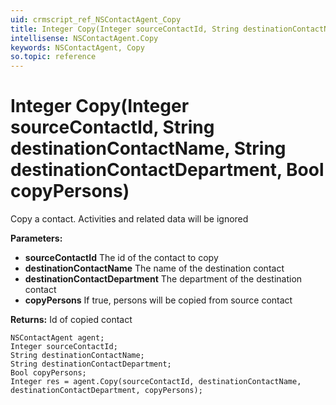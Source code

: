 ```yaml
---
uid: crmscript_ref_NSContactAgent_Copy
title: Integer Copy(Integer sourceContactId, String destinationContactName, String destinationContactDepartment, Bool copyPersons)
intellisense: NSContactAgent.Copy
keywords: NSContactAgent, Copy
so.topic: reference
---
```


# Integer Copy(Integer sourceContactId, String destinationContactName, String destinationContactDepartment, Bool copyPersons)

Copy a contact. Activities and related data will be ignored

**Parameters:**
 - **sourceContactId** The id of the contact to copy
 - **destinationContactName** The name of the destination contact
 - **destinationContactDepartment** The department of the destination contact
 - **copyPersons** If true, persons will be copied from source contact

**Returns:** Id of copied contact

```crmscript
NSContactAgent agent;
Integer sourceContactId;
String destinationContactName;
String destinationContactDepartment;
Bool copyPersons;
Integer res = agent.Copy(sourceContactId, destinationContactName, destinationContactDepartment, copyPersons);
```

